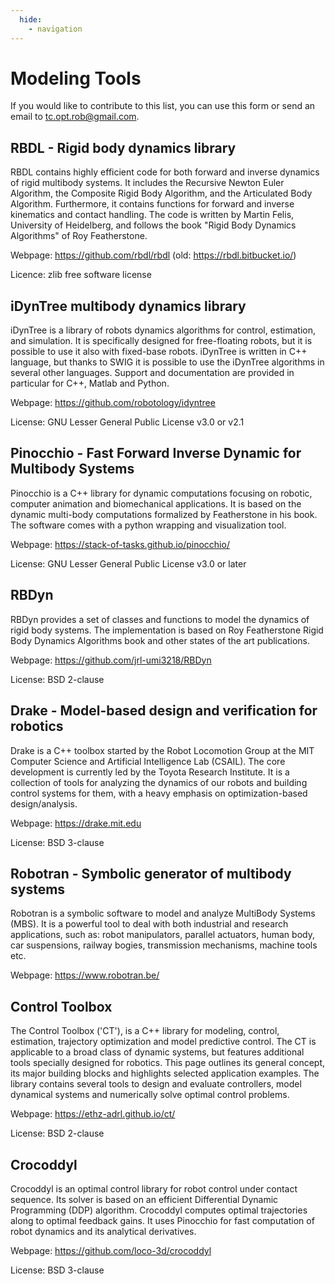 ```yaml
---
  hide:
    - navigation
---
```


# Modeling Tools

If you would like to contribute to this list, you can use this form or send an email to tc.opt.rob@gmail.com.

## RBDL - Rigid body dynamics library

RBDL contains highly efficient code for both forward and inverse dynamics of rigid multibody systems. It includes the Recursive Newton Euler Algorithm, the Composite Rigid Body Algorithm, and the Articulated Body Algorithm. Furthermore, it contains functions for forward and inverse kinematics and contact handling. The code is written by Martin Felis, University of Heidelberg, and follows the book "Rigid Body Dynamics Algorithms" of Roy Featherstone.

Webpage: https://github.com/rbdl/rbdl (old: https://rbdl.bitbucket.io/)

Licence: zlib free software license

## iDynTree multibody dynamics library

iDynTree is a library of robots dynamics algorithms for control, estimation, and simulation. It is specifically designed for free-floating robots, but it is possible to use it also with fixed-base robots. iDynTree is written in C++ language, but thanks to SWIG it is possible to use the iDynTree algorithms in several other languages. Support and documentation are provided in particular for C++, Matlab and Python. 

Webpage: https://github.com/robotology/idyntree

License: GNU Lesser General Public License v3.0 or v2.1

## Pinocchio - Fast Forward Inverse Dynamic for Multibody Systems

Pinocchio is a C++ library for dynamic computations focusing on robotic, computer animation and biomechanical applications. It is based on the dynamic multi-body computations formalized by Featherstone in his book. The software comes with a python wrapping and visualization tool.

Webpage: https://stack-of-tasks.github.io/pinocchio/

License: GNU Lesser General Public License v3.0 or later

## RBDyn

RBDyn provides a set of classes and functions to model the dynamics of rigid body systems. The implementation is based on Roy Featherstone Rigid Body Dynamics Algorithms book and other states of the art publications.

Webpage: https://github.com/jrl-umi3218/RBDyn

License: BSD 2-clause

## Drake - Model-based design and verification for robotics

Drake is a C++ toolbox started by the Robot Locomotion Group at the MIT Computer Science and Artificial Intelligence Lab (CSAIL). The core development is currently led by the Toyota Research Institute. It is a collection of tools for analyzing the dynamics of our robots and building control systems for them, with a heavy emphasis on optimization-based design/analysis.

Webpage: https://drake.mit.edu

License: BSD 3-clause

## Robotran - Symbolic generator of multibody systems

Robotran is a symbolic software to model and analyze MultiBody Systems (MBS). It is a powerful tool to deal with both industrial and research applications, such as: robot manipulators, parallel actuators, human body, car suspensions, railway bogies, transmission mechanisms, machine tools etc.

Webpage: https://www.robotran.be/

## Control Toolbox 

The Control Toolbox ('CT'), is a C++ library for modeling, control, estimation, trajectory optimization and model predictive control. The CT is applicable to a broad class of dynamic systems, but features additional tools specially designed for robotics. This page outlines its general concept, its major building blocks and highlights selected application examples. The library contains several tools to design and evaluate controllers, model dynamical systems and numerically solve optimal control problems.

Webpage: https://ethz-adrl.github.io/ct/

License: BSD 2-clause

## Crocoddyl

Crocoddyl is an optimal control library for robot control under contact sequence. Its solver is based on an efficient Differential Dynamic Programming (DDP) algorithm. Crocoddyl computes optimal trajectories along to optimal feedback gains. It uses Pinocchio for fast computation of robot dynamics and its analytical derivatives.

Webpage: https://github.com/loco-3d/crocoddyl

License: BSD 3-clause
